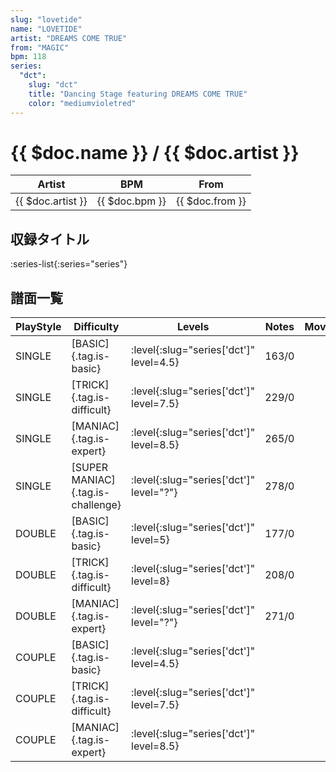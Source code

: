```yaml
---
slug: "lovetide"
name: "LOVETIDE"
artist: "DREAMS COME TRUE"
from: "MAGIC"
bpm: 118
series:
  "dct":
    slug: "dct"
    title: "Dancing Stage featuring DREAMS COME TRUE"
    color: "mediumvioletred"
---
```


# {{ $doc.name }} / {{ $doc.artist }}

|Artist|BPM|From|
|------|---|----|
|{{ $doc.artist }}|{{ $doc.bpm }}|{{ $doc.from }}|

## 収録タイトル

:series-list{:series="series"}

## 譜面一覧

|PlayStyle|Difficulty|Levels|Notes|Movie|
|---------|----------|------|-----|-----|
|SINGLE|[BASIC]{.tag.is-basic}|:level{:slug="series['dct']" level=4.5}|163/0||
|SINGLE|[TRICK]{.tag.is-difficult}|:level{:slug="series['dct']" level=7.5}|229/0||
|SINGLE|[MANIAC]{.tag.is-expert}|:level{:slug="series['dct']" level=8.5}|265/0||
|SINGLE|[SUPER MANIAC]{.tag.is-challenge}|:level{:slug="series['dct']" level="?"}|278/0||
|DOUBLE|[BASIC]{.tag.is-basic}|:level{:slug="series['dct']" level=5}|177/0||
|DOUBLE|[TRICK]{.tag.is-difficult}|:level{:slug="series['dct']" level=8}|208/0||
|DOUBLE|[MANIAC]{.tag.is-expert}|:level{:slug="series['dct']" level="?"}|271/0||
|COUPLE|[BASIC]{.tag.is-basic}|:level{:slug="series['dct']" level=4.5}|||
|COUPLE|[TRICK]{.tag.is-difficult}|:level{:slug="series['dct']" level=7.5}|||
|COUPLE|[MANIAC]{.tag.is-expert}|:level{:slug="series['dct']" level=8.5}|||
